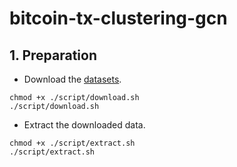 # bitcoin-tx-clustering-gcn

## 1. Preparation

- Download the [datasets](https://doi.org/10.5061/dryad.qz612jmcf).

```shell
chmod +x ./script/download.sh
./script/download.sh
```

- Extract the downloaded data.

```shell
chmod +x ./script/extract.sh
./script/extract.sh
```
